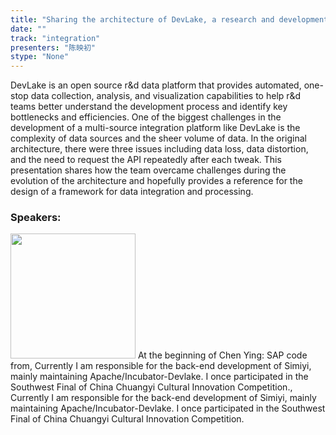 ```yaml
---
title: "Sharing the architecture of DevLake, a research and development performance data integration platform"
date: "" 
track: "integration"
presenters: "陈映初"
stype: "None"
---
```

DevLake is an open source r&d data platform that provides automated, one-stop data collection, analysis, and visualization capabilities to help r&d teams better understand the development process and identify key bottlenecks and efficiencies.
One of the biggest challenges in the development of a multi-source integration platform like DevLake is the complexity of data sources and the sheer volume of data. In the original architecture, there were three issues including data loss, data distortion, and the need to request the API repeatedly after each tweak. This presentation shares how the team overcame challenges during the evolution of the architecture and hopefully provides a reference for the design of a framework for data integration and processing.
 ### Speakers: 
 <img src="images/speaker/1105.png" width="200" />
 At the beginning of Chen Ying: SAP code from, Currently I am responsible for the back-end development of Simiyi, mainly maintaining Apache/Incubator-Devlake. I once participated in the Southwest Final of China Chuangyi Cultural Innovation Competition., Currently I am responsible for the back-end development of Simiyi, mainly maintaining Apache/Incubator-Devlake. I once participated in the Southwest Final of China Chuangyi Cultural Innovation Competition.
 